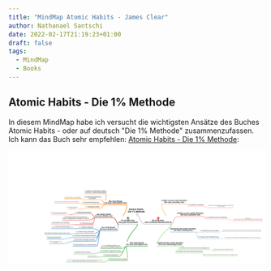 ```yaml
---
title: "MindMap Atomic Habits - James Clear"
author: Nathanael Santschi
date: 2022-02-17T21:19:23+01:00
draft: false
tags:
  - MindMap
  - Books
---
```

## Atomic Habits - Die 1% Methode

In diesem MindMap habe ich versucht die wichtigsten Ansätze des Buches Atomic Habits - oder auf deutsch "Die 1% Methode" zusammenzufassen.
Ich kann das Buch sehr empfehlen: [Atomic Habits - Die 1% Methode](https://www.amazon.de/-/en/James-Clear/dp/3442178584/ref=sr_1_1?crid=109NZ0JX7A5CL&keywords=die+1%25+methode+buch&qid=1641883989&sprefix=die+1%2Caps%2C92&sr=8-1): 


![atomichabits](/images/atomichabits.png "Preview")
